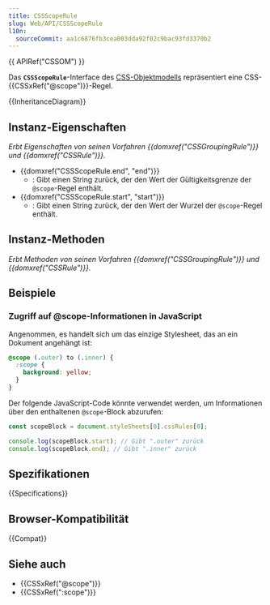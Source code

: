 ```yaml
---
title: CSSScopeRule
slug: Web/API/CSSScopeRule
l10n:
  sourceCommit: aa1c6876fb3cea003dda92f02c9bac93fd3370b2
---
```


{{ APIRef("CSSOM") }}

Das **`CSSScopeRule`**-Interface des [CSS-Objektmodells](/de/docs/Web/API/CSS_Object_Model) repräsentiert eine CSS-{{CSSxRef("@scope")}}-Regel.

{{InheritanceDiagram}}

## Instanz-Eigenschaften

_Erbt Eigenschaften von seinen Vorfahren {{domxref("CSSGroupingRule")}} und {{domxref("CSSRule")}}._

- {{domxref("CSSScopeRule.end", "end")}}
  - : Gibt einen String zurück, der den Wert der Gültigkeitsgrenze der `@scope`-Regel enthält.
- {{domxref("CSSScopeRule.start", "start")}}
  - : Gibt einen String zurück, der den Wert der Wurzel der `@scope`-Regel enthält.

## Instanz-Methoden

_Erbt Methoden von seinen Vorfahren {{domxref("CSSGroupingRule")}} und {{domxref("CSSRule")}}._

## Beispiele

### Zugriff auf @scope-Informationen in JavaScript

Angenommen, es handelt sich um das einzige Stylesheet, das an ein Dokument angehängt ist:

```css
@scope (.outer) to (.inner) {
  :scope {
    background: yellow;
  }
}
```

Der folgende JavaScript-Code könnte verwendet werden, um Informationen über den enthaltenen `@scope`-Block abzurufen:

```js
const scopeBlock = document.styleSheets[0].cssRules[0];

console.log(scopeBlock.start); // Gibt ".outer" zurück
console.log(scopeBlock.end); // Gibt ".inner" zurück
```

## Spezifikationen

{{Specifications}}

## Browser-Kompatibilität

{{Compat}}

## Siehe auch

- {{CSSxRef("@scope")}}
- {{CSSxRef(":scope")}}
